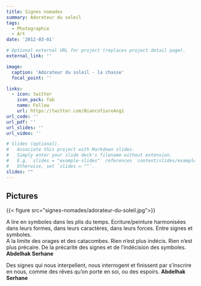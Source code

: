 ```yaml
---
title: Signes nomades
summary: Adorateur du soleil
tags:
  - Photographie
  - Art
date: '2012-03-01'

# Optional external URL for project (replaces project detail page).
external_link: ''

image:
  caption: 'Adorateur du soleil - la chasse'
  focal_point: ''

links:
  - icon: twitter
    icon_pack: fab
    name: Follow
    url: https://twitter.com/BiancofioreAng1
url_code: ''
url_pdf: ''
url_slides: ''
url_video: ''

# Slides (optional).
#   Associate this project with Markdown slides.
#   Simply enter your slide deck's filename without extension.
#   E.g. `slides = "example-slides"` references `content/slides/example-slides.md`.
#   Otherwise, set `slides = ""`.
slides: ""
---
```


## Pictures

{{< figure src="signes-nomades/adorateur-du-soleil.jpg">}}

A lire en symboles dans les plis du temps.
Ecriture/peinture harmonisées
dans leurs formes,
dans leurs caractères,
dans leurs forces.
Entre signes et symboles.    
A la limite des orages et des catacombes.
Rien n’est plus indécis.
Rien n’est plus précaire.
De la précarité des signes
et de l’indécision des symboles.
<b>Abdelhak Serhane</b>

Des signes
qui nous interpellent,
nous interrogent
et finissent
par s’inscrire en nous,
comme des rêves
qu’on porte en soi,
ou des espoirs.
<b>Abdelhak Serhane</b>